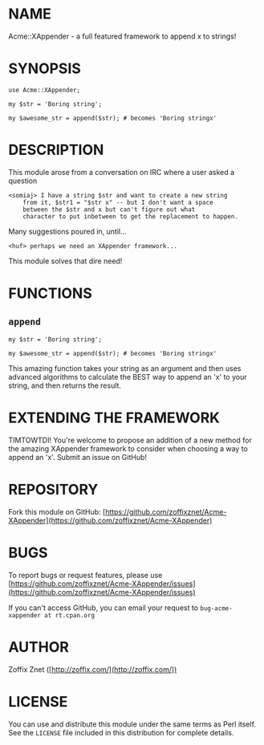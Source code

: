 # NAME

Acme::XAppender - a full featured framework to append x to strings!

# SYNOPSIS

    use Acme::XAppender;

    my $str = 'Boring string';

    my $awesome_str = append($str); # becomes 'Boring stringx'

# DESCRIPTION

This module arose from a conversation on IRC
where a user asked a question

    <somiaj> I have a string $str and want to create a new string
        from it, $str1 = "$str x" -- but I don't want a space
        between the $str and x but can't figure out what
        character to put inbetween to get the replacement to happen.

Many suggestions poured in, until...

    <huf> perhaps we need an XAppender framework...

This module solves that dire need!

# FUNCTIONS

## `append`

    my $str = 'Boring string';

    my $awesome_str = append($str); # becomes 'Boring stringx'

This amazing function takes your string as an argument and then
uses advanced algorithms to calculate the BEST way to append an 'x'
to your string, and then returns the result.

# EXTENDING THE FRAMEWORK

TIMTOWTDI! You're welcome to propose an addition of a new
method for the amazing XAppender framework to consider when
choosing a way to append an 'x'. Submit an issue on GitHub!

# REPOSITORY

Fork this module on GitHub:
[https://github.com/zoffixznet/Acme-XAppender](https://github.com/zoffixznet/Acme-XAppender)

# BUGS

To report bugs or request features, please use
[https://github.com/zoffixznet/Acme-XAppender/issues](https://github.com/zoffixznet/Acme-XAppender/issues)

If you can't access GitHub, you can email your request
to `bug-acme-xappender at rt.cpan.org`

# AUTHOR

Zoffix Znet <zoffix at cpan.org>
([http://zoffix.com/](http://zoffix.com/))

# LICENSE

You can use and distribute this module under the same terms as Perl itself.
See the `LICENSE` file included in this distribution for complete
details.
